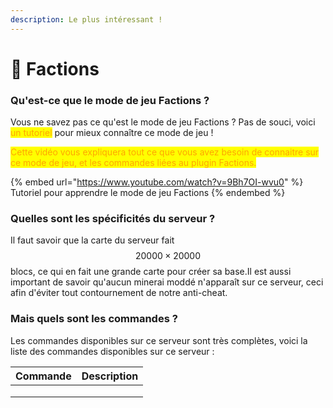```yaml
---
description: Le plus intéressant !
---
```


# 🤺 Factions

### Qu'est-ce que le mode de jeu Factions ?

Vous ne savez pas ce qu'est le mode de jeu Factions ? Pas de souci, voici <mark style="color:orange;">un tutoriel</mark> pour mieux connaître ce mode de jeu !

<mark style="color:orange;">Cette vidéo vous expliquera tout ce que vous avez besoin de connaitre sur ce mode de jeu, et les commandes liées au plugin Factions.</mark>

{% embed url="https://www.youtube.com/watch?v=9Bh7OI-wvu0" %}
Tutoriel pour apprendre le mode de jeu Factions
{% endembed %}



### Quelles sont les spécificités du serveur ?

Il faut savoir que la carte du serveur fait $$20000×20000$$ blocs, ce qui en fait une grande carte pour créer sa base.Il est aussi important de savoir qu'aucun minerai moddé n'apparaît sur ce serveur, ceci afin d'éviter tout contournement de notre anti-cheat.



### Mais quels sont les commandes ?

Les commandes disponibles sur ce serveur sont très complètes, voici la liste des commandes disponibles sur ce serveur :

| Commande | Description |
| -------- | ----------- |
|          |             |
|          |             |
|          |             |
